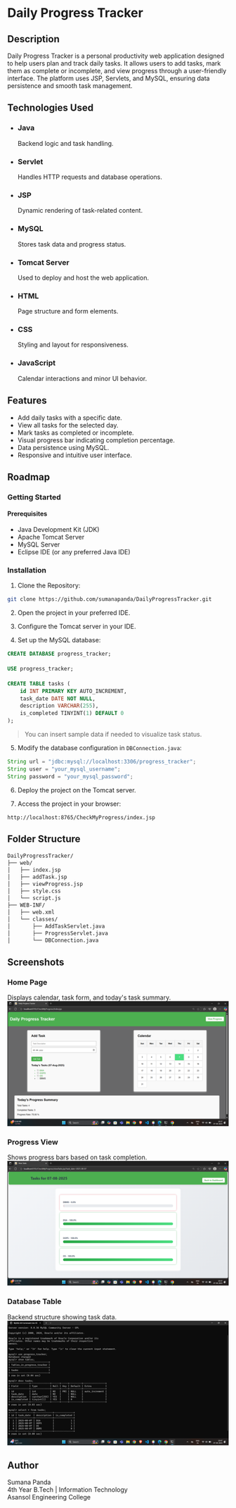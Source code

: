 # Daily Progress Tracker

## Description  
Daily Progress Tracker is a personal productivity web application designed to help users plan and track daily tasks. It allows users to add tasks, mark them as complete or incomplete, and view progress through a user-friendly interface. The platform uses JSP, Servlets, and MySQL, ensuring data persistence and smooth task management.

## Technologies Used

- ### Java  
  Backend logic and task handling.

- ### Servlet  
  Handles HTTP requests and database operations.

- ### JSP  
  Dynamic rendering of task-related content.

- ### MySQL  
  Stores task data and progress status.

- ### Tomcat Server  
  Used to deploy and host the web application.

- ### HTML  
  Page structure and form elements.

- ### CSS  
  Styling and layout for responsiveness.

- ### JavaScript  
  Calendar interactions and minor UI behavior.

## Features

- Add daily tasks with a specific date.
- View all tasks for the selected day.
- Mark tasks as completed or incomplete.
- Visual progress bar indicating completion percentage.
- Data persistence using MySQL.
- Responsive and intuitive user interface.

## Roadmap

### Getting Started

#### Prerequisites
- Java Development Kit (JDK)
- Apache Tomcat Server
- MySQL Server
- Eclipse IDE (or any preferred Java IDE)

### Installation

1. Clone the Repository:

```bash
git clone https://github.com/sumanapanda/DailyProgressTracker.git
```

2. Open the project in your preferred IDE.

3. Configure the Tomcat server in your IDE.

4. Set up the MySQL database:

```sql
CREATE DATABASE progress_tracker;

USE progress_tracker;

CREATE TABLE tasks (
    id INT PRIMARY KEY AUTO_INCREMENT,
    task_date DATE NOT NULL,
    description VARCHAR(255),
    is_completed TINYINT(1) DEFAULT 0
);
```

> You can insert sample data if needed to visualize task status.

5. Modify the database configuration in `DBConnection.java`:

```java
String url = "jdbc:mysql://localhost:3306/progress_tracker";
String user = "your_mysql_username";
String password = "your_mysql_password";
```

6. Deploy the project on the Tomcat server.

7. Access the project in your browser:

```
http://localhost:8765/CheckMyProgress/index.jsp
```

## Folder Structure

```
DailyProgressTracker/
├── web/
│   ├── index.jsp
│   ├── addTask.jsp
│   ├── viewProgress.jsp
│   ├── style.css
│   └── script.js
├── WEB-INF/
│   ├── web.xml
│   └── classes/
│       ├── AddTaskServlet.java
│       ├── ProgressServlet.java
│       └── DBConnection.java
```

## Screenshots

### Home Page  
Displays calendar, task form, and today's task summary.  
![Home Page](assets/home.png)

### Progress View  
Shows progress bars based on task completion.  
![Progress View](assets/progress.png)

### Database Table  
Backend structure showing task data.  
![Database Table](assets/database.png)

## Author  
Sumana Panda  
4th Year B.Tech | Information Technology  
Asansol Engineering College
